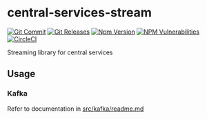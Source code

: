 # central-services-stream

[![Git Commit](https://img.shields.io/github/last-commit/mojaloop/central-services-stream.svg?style=flat)](https://github.com/mojaloop/central-services-stream/commits/master)
[![Git Releases](https://img.shields.io/github/release/mojaloop/central-services-stream.svg?style=flat)](https://github.com/mojaloop/central-services-stream/releases)
[![Npm Version](https://img.shields.io/npm/v/@mojaloop-poc/central-services-stream.svg?style=flat)](https://www.npmjs.com/package/@mojaloop-poc/central-services-stream)
[![NPM Vulnerabilities](https://img.shields.io/snyk/vulnerabilities/npm/@mojaloop-poc/central-services-stream.svg?style=flat)](https://www.npmjs.com/package/@mojaloop-poc/central-services-stream)
[![CircleCI](https://circleci.com/gh/mojaloop/central-services-stream.svg?style=svg)](https://circleci.com/gh/mojaloop/central-services-stream)

Streaming library for central services

## Usage

### Kafka
Refer to documentation in [src/kafka/readme.md](./src/kafka/readme.md)
